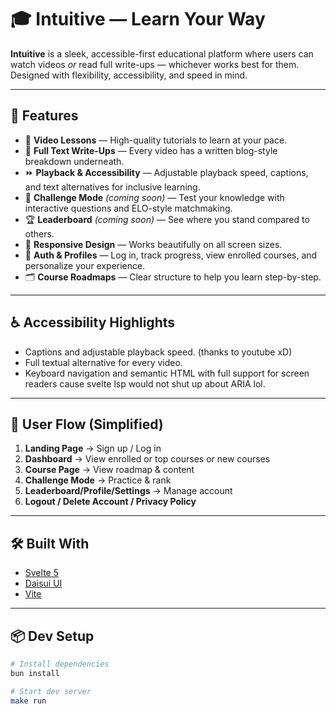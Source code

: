 # 🎓 Intuitive — Learn Your Way

**Intuitive** is a sleek, accessible-first educational platform where users can watch videos *or* read full write-ups — whichever works best for them. Designed with flexibility, accessibility, and speed in mind.

---

## 🚀 Features

- 🎥 **Video Lessons** — High-quality tutorials to learn at your pace.
- 📄 **Full Text Write-Ups** — Every video has a written blog-style breakdown underneath.
- ⏩ **Playback & Accessibility** — Adjustable playback speed, captions, and text alternatives for inclusive learning.
- 🧠 **Challenge Mode** *(coming soon)* — Test your knowledge with interactive questions and ELO-style matchmaking.
- 🏆 **Leaderboard** *(coming soon)* — See where you stand compared to others.
- 📱 **Responsive Design** — Works beautifully on all screen sizes.
- 🔐 **Auth & Profiles** — Log in, track progress, view enrolled courses, and personalize your experience.
- 🗂️ **Course Roadmaps** — Clear structure to help you learn step-by-step.

---

## ♿ Accessibility Highlights

- Captions and adjustable playback speed. (thanks to youtube xD)
- Full textual alternative for every video.
- Keyboard navigation and semantic HTML with full support for screen readers cause svelte lsp would not shut up about ARIA lol.

---

## 🔄 User Flow (Simplified)

1. **Landing Page** → Sign up / Log in
2. **Dashboard** → View enrolled or top courses or new courses
3. **Course Page** → View roadmap & content
4. **Challenge Mode** → Practice & rank 
5. **Leaderboard/Profile/Settings** → Manage account
6. **Logout / Delete Account / Privacy Policy**

---

## 🛠️ Built With

- [Svelte 5](https://svelte.dev)
- [Daisui UI](https://github.com/mateothegreat/daisui)
- [Vite](https://vitejs.dev)

---

## 📦 Dev Setup

```bash
# Install dependencies
bun install

# Start dev server
make run
```

